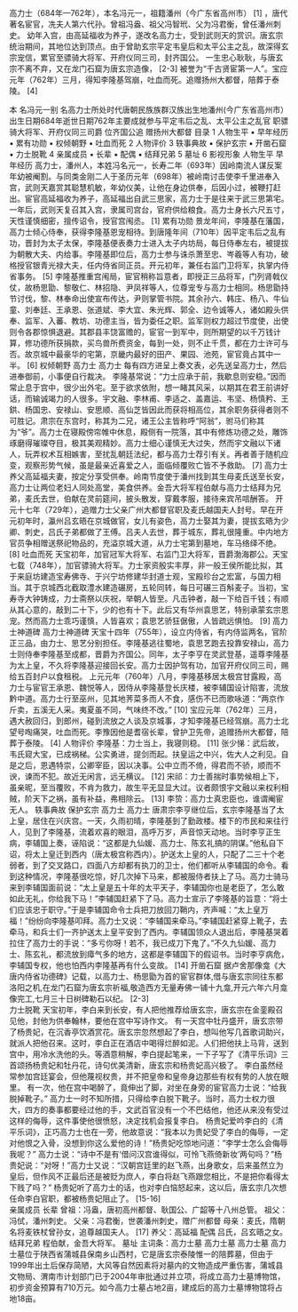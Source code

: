 高力士（684年—762年），本名冯元一，祖籍潘州（今广东省高州市） [1]  ，唐代著名宦官，冼夫人第六代孙。曾祖冯盎、祖父冯智玳、父为冯君衡，曾任潘州刺史。
幼年入宫，由高延福收为养子，遂改名高力士，受到武则天的赏识。唐玄宗统治期间，其地位达到顶点。由于曾助玄宗平定韦皇后和太平公主之乱，故深得玄宗宠信，累官至骠骑大将军、开府仪同三司，封齐国公。
一生忠心耿耿，与唐玄宗不离不弃，又在龙门石窟为唐玄宗造像， [2-3]  被誉为“千古贤宦第一人”。宝应元年（762年）三月，得知李隆基驾崩，吐血而死。追赠扬州大都督，陪葬于泰陵。 [4] 

本    名冯元一别    名高力士所处时代唐朝民族族群汉族出生地潘州(今广东省高州市）出生日期684年逝世日期762年主要成就参与平定韦后之乱、太平公主之乱官    职骠骑大将军、开府仪同三司爵    位齐国公追    赠扬州大都督
目录
1 人物生平
▪ 早年经历
▪ 累有功勋
▪ 权倾朝野
▪ 吐血而死
2 人物评价
3 轶事典故
▪ 保护玄宗
▪ 开凿石窟
▪ 力士脱靴
4 亲属成员
▪ 长辈
▪ 配偶
▪ 结拜兄弟
5 墓址
6 影视形象
人物生平
早年经历
高力士，潘州人，本姓冯名元一，长寿二年（693年）因岭南流人谋反案年幼被阉割。与同类金刚二人于圣历元年（698年）被岭南讨击使李千里进奉入宫，武则天嘉赏其聪慧机敏，年幼仪美，让他在身边供奉，后因小过，被鞭打赶出。宦官高延福收为养子，高延福出自武三思家，高力士于是往来于武三思第宅。一年后，武则天复召其入宫，隶属司宫台，官府供给粮食。高力士身长六尺五寸，天性谨慎细密，擅传诏令，授官宫闱丞。 [1] 
累有功勋
景龙年间，李隆基在藩国，高力士倾心侍奉，获得李隆基恩宠相待。到唐隆年间（710年）因平定韦后之乱有功，晋封为太子太保，李隆基便表奏力士进入太子内坊局，每日侍奉左右，被提拔为朝散大夫、内给事。李隆基即位后，高力士参与诛杀萧至忠、岑羲等人有功，破格授官银青光禄大夫，任内侍省同正员。开元初年，兼任右监门卫将军，执掌内侍省事务。 [5] 
李隆基推重宫闱局，宦官稍称旨意者，即授正三品将军，门列肾戟仪仗，故杨思勖、黎敬仁、林招隐、尹凤祥等人，位尊宠专与高力士相同。杨思勖持节讨伐，黎、林奉命出使宣布传达，尹则掌管书院。其余孙六、韩庄、杨八、牛仙童、刘奉廷、王承恩、张道斌、李大宜、朱光辉、郭全、边令诚等人，诸如殿头供奉、监军、入蕃、教坊、功德主当，皆为委任之职。监军则权力超过节度使，出使则令各郡惊惧退避。其郡县丰饶富赡的，宦官一到军中，则所期望的以千万钱计算，修功德所获捐款，买鸟兽所费资金，每到一处，则不止千贯，都在力士许可与否。故京城中最豪华的宅第，京畿内最好的田产、果园、池苑，宦官竟占其中一半。 [6] 
权倾朝野
高力士
高力士
每有四方进呈上奏文表，必先送呈高力士，然后进奉御前，小事便自行裁决。
李隆基常说：“力士应承于前，我歇息则安稳。”因而常止息于宫中，很少出外宅。至于欲求依附，想一睹其风采，以期其在君王前讲好话，而输诚竭力的人很多。宇文融、李林甫、李适之、盖嘉运、韦坚、杨慎矜、王鉷、杨国忠、安禄山、安思顺、高仙芝皆因此而获将相高位，其余职务获得者则不可胜记。肃宗在东宫时，称其为二兄，诸王公主皆称呼“阿翁”，驸马们称其为“爷”。高力士在寝殿傍帘帷中休息，殿侧有一院落，其中有修炼功德之处，雕饰琢磨得璀璨夺目，极其美观精妙。高力士细心谨慎无大过失，然而宇文融以下诸人，玩弄权术互相嫉害，至扰乱朝廷法纪，都与高力士荐引有关。再者善于随机应变，观察形势气候，虽是最亲近喜爱之人，面临倾覆败亡皆不予救助。 [7] 
高力士养父高延福夫妻，按定分享受供奉。岭南节度使于潘州找到其生母麦氏送至长安，高力士让两位老妇人同处高堂，美食供养。金吾大将军程伯献与高力士结拜为兄弟，麦氏去世，伯献在灵前筵间，披头散发，穿戴孝服，接待来宾吊唁酬答。
开元十七年（729年），追赠力士父亲广州大都督官职及麦氏越国夫人封号。早在开元初年时，瀛州吕玄晤在京城做官，女儿有姿色，高力士娶其为妻，提拔玄晤为少卿、刺史，吕氏子弟都做了王傅。吕夫人去世，葬于城东，葬礼很隆重。中内地方官员争相赠送祭祀物品的，充溢京城大道，从力士宅第到墓地，车马络绎不绝。 [8] 
吐血而死
天宝初年，加官冠军大将军、右监门卫大将军，晋爵渤海郡公。天宝七载（748年），加官骠骑大将军。力士家资殷实丰厚，非一般王侯所能比拟，其于来庭坊建造宝寿佛寺、于兴宁坊修建华封道士观，宝殿珍台之宏富，与国力相当。其于京城西北截取澧水建造碾房，五轮同转，每日可碾三百斛麦子。当初，宝寿寺大钟铸成，力士斋祭以庆祝，举朝人皆至。凡击钟者，敲一下给百千钱；有顺从其心意的，敲到二十下，少的也有十下。此后又有华州袁思艺，特别承蒙玄宗恩宠。然而高力士乖巧谨慎，人皆喜欢；袁思艺骄狂倨傲，人皆疏远惧怕。 [9] 
高力士神道碑
高力士神道碑
天宝十四年（755年），设立内侍省，有内侍监两名，官阶正三品，由力士、思艺分别担任。李隆基逃往蜀地，袁思艺跑去投靠安禄山，高力士则侍奉李隆基至成都，晋爵为齐国公。同年，太子李亨在灵武登基，遥尊李隆基为太上皇，不久将李隆基迎接回长安。高力士因护驾有功，加官开府仪同三司，赐给五百封户以食租税。
上元元年（760年）八月，李隆基移居太极宫甘露殿，高力士与宦官王承恩、魏悦等人，因侍从李隆基登长庆楼，被李辅国设计陷害，流放黔中道。高力士行至巫州，见其地荠菜多而人不食，感伤不已而歌咏道：“两京作斤卖，五溪无人采。夷夏虽不同，气味终不改。” [10] 
宝应元年（762年）三月，遇大赦回归，到郎州，碰到流放之人谈及京城事，才知李隆基已经驾崩。高力士北望号啕痛哭，吐血而死。李豫因他是耆宿长辈，曾护卫先帝，追赠扬州大都督，陪葬于泰陵。 [4] 
人物评价
李隆基：力士当上，我寝则稳。 [11] 
张少悌：武后故，韦氏窥大宝，已成祸梯。公实勇进，提剑而起。扶皇运之中兴，佐大人之利见。自是之后，恩遇特崇，公卿宰臣，因以决事。公中立而不倚，得君而不骄，顺而不谀，谏而不犯。故近无闲言，远无横议。 [12] 
宋祁：力士善揣时事势候相上下，虽亲昵，至当覆败，不肯为救力，故生平无显显大过。议者颇恨宇文融以来权利相贼，阶天下之祸，虽有补益，弗相除云。 [13] 
李贽：高力士真忠臣也，谁谓阉宦无人。
轶事典故
保护玄宗
高力士
高力士
唐肃宗李亨继位后，玄宗李隆基当了太上皇，居住在兴庆宫。一天，久雨初晴，李隆基到了勤政楼。楼下的市民和来往行人，见到了李隆基，流着欢喜的眼泪，高呼万岁，声音惊天动地。当时李亨正生病，李辅国上奏，诬陷说：“这都是九仙媛、高力士、陈玄礼搞的阴谋。”他私自下诏，将太上皇迁到西内（唐太极宫称西内）。护送太上皇的人，只配了二三十个老弱者，到了交叉路口，四面八方却都有执刀的卫士，他们都听从李辅国的命令。看到这种情况，李隆基很吃惊，好几次掉下马来，都被服侍者扶上了马。高力士骑马来到李辅国面前说：“太上皇是五十年的太平天子，李辅国你也是老臣了，怎么敢如此无礼，你给我下马！”李辅国赶紧下了马。高力士宣示了李隆基的旨意：“将士们应该忠于职守。”于是李辅国命令士兵把刀放回刀鞘内，齐声喊：“太上皇万福！”纷纷向李隆基叩拜。高力士又说：“李辅国来牵马。”李辅国赶紧穿上靴子，去牵马，和兵士们一齐护送太上皇平安到了西内。李辅国领众人退出后，李隆基哭着拉住了高力士的手说：“多亏你呀！若不，我已成刀下鬼了。”不久九仙媛、高力士、陈玄礼，都流放到瘴气多的地方，这都是李辅国下的假诏书。当时李亨病危，李辅国专权，他也怕西内李隆基再有什么变故。 [14] 
开凿石窟
据卢舍那像龛《大唐内侍省功德碑》记载，以高力士、杨思勖为首的宦官群体,借与唐玄宗同往东都洛阳之机,在龙门石窟为唐玄宗祈福,敬造西方无量寿佛一铺十九龛,开元六年六月龛像完工,七月三十日树碑勒石以纪。 [2-3]  
力士脱靴
天宝初年，李白来到长安，有人把他推荐给唐玄宗，唐玄宗在金銮殿召见他，封他为供奉翰林，要他在宫中写诗作文。
有一天宫中牡丹盛开，唐玄宗带了杨贵妃，在沉香亭饮酒赏花。唐玄宗忽然想起了李白，想叫他写几首歌词助兴，就派人把他召来。这时，李白正在酒店中喝得烂醉如泥。人们把他扶上马背，送到宫中，用冷水洗他的头。等酒意稍解，李白提起笔来，一下子写了《清平乐词》三首颂扬杨贵妃和牡丹花，诗句优美清新，唐玄宗和杨贵妃高兴极了。
李白虽然经常参加宫廷宴会，但他蔑视权贵，并不把皇帝和皇帝身边那些有权有势的人放在眼里。
有一次，他在宫中喝醉了，竟伸出了脚，对坐在身旁的宦官高力士说：“给我脱掉靴子。”
高力士一时不知所措，只得给李白脱下靴子。当时，高力士权力很大，四方的奏事都要经过他的手，文武百官没有一个不巴结他，他还从来没有受过这样的侮辱，这件事使他很愤怒，决定找机会报复李白。
杨贵妃爱吟李白的《清平乐词》，正巧高力士也在一旁，他故意说：“我本以为贵妃受了李白的侮辱，一定对他恨之入骨，没想到你这么爱他的诗！”杨贵妃吃惊地问道：”李学士怎么会侮辱我呢？”
高力士说：“诗中不是有‘借问汉宫谁得似，可怜飞燕倚新妆’两句吗？”杨贵妃说：“对呀！”高力士又说：“汉朝宫廷里的赵飞燕，出身歌女，后来虽然立为皇后，但作风不正最后还是被贬为庶人，李白将赵飞燕跟您相比，不是把你看得太下贱了吗？”
杨贵妃听了高力士的话，也对李白恼怒起来，这以后，唐玄宗几次想任命李白官职，都被杨贵妃阻止了。 [15-16]  
亲属成员
长辈
曾祖：冯盎，唐初高州都督、耿国公、广韶等十八州总管。
祖父：冯侙，潘州刺史。
父亲：冯君衡，世袭潘州刺史，赠广州都督
母亲：麦氏，隋朝名将麦铁杖曾孙女，追尊越国夫人。 [17] 
养父：高延福
配偶
吕氏，吕玄晤之女。
结拜兄弟
程伯献，金吾大将军。
墓址
主词条：高力士墓
高力士墓
高力士墓
高力士墓位于陕西省蒲城县保南乡山西村，它是唐玄宗泰陵惟一的陪葬墓，但由于1999年出土后保存简陋，大风等自然因素将对墓内的文物造成严重伤害，蒲城县文物局、渭南市计划部门已于2004年审批通过并立项，将成立高力士墓博物馆，初步资金预算有710万元。如今高力士墓占地2亩，建成后的高力士墓博物馆将占地18亩。